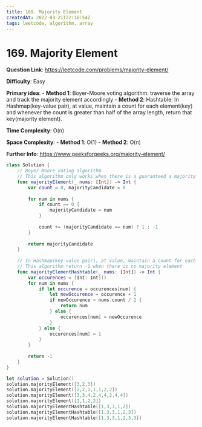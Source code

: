 ```yaml
---
title: 169. Majority Element
createdAt: 2022-03-21T22:18:54Z
tags: leetcode, algorithm, array
---
```


# 169. Majority Element

 **Question Link**: https://leetcode.com/problems/majority-element/

 **Difficulty**: Easy
 
 **Primary idea**: 
    - **Method 1**: Boyer-Moore voting algorithm: traverse the array and track the majority element accordingly
    - **Method 2**: Hashtable: In Hashmap(key-value pair), at value, maintain a count for each element(key) and whenever the count is greater than half of the array length, return that key(majority element). 
 
 **Time Complexity**: O(n) 
 
 **Space Complexity**: 
    - **Method 1**: O(1) 
    - **Method 2**: O(n)

 **Further Info**: https://www.geeksforgeeks.org/majority-element/

```swift
class Solution {
    // Boyer-Moore voting algorithm
    // This algorithm only works when there is a guaranteed a majority candidate
    func majorityElement(_ nums: [Int]) -> Int {
        var count = 0, majorityCandidate = 0
        
        for num in nums {
            if count == 0 {
                majorityCandidate = num
            }
            
            count += (majorityCandidate == num) ? 1 : -1
        }
        
        return majorityCandidate
    }
    
    // In Hashmap(key-value pair), at value, maintain a count for each element(key) and whenever the count is greater than half of the array length, return that key(majority element). 
    // This algorithm return -1 when there is no majority element
    func majorityElementHashtable(_ nums: [Int]) -> Int {
        var occurences = [Int: Int]()
        for num in nums {
            if let occurence = occurences[num] {
                let newOccurence = occurence + 1
                if newOccurence > nums.count / 2 {
                    return num
                } else {
                    occurences[num] = newOccurence
                }
            } else {
                occurences[num] = 1
            }
        }
        
        return -1
    }
}

let solution = Solution()
solution.majorityElement([3,2,3])
solution.majorityElement([2,2,1,1,1,2,2])
solution.majorityElement([3,3,4,2,4,4,2,4,4])
solution.majorityElement([1,1,2,2])
solution.majorityElementHashtable([1,3,3,1,2])
solution.majorityElementHashtable([1,3,3,1,2,3])
solution.majorityElementHashtable([1,3,3,1,2,3,3])
```